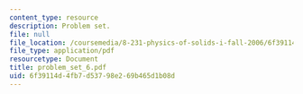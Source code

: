 ```yaml
---
content_type: resource
description: Problem set.
file: null
file_location: /coursemedia/8-231-physics-of-solids-i-fall-2006/6f39114d4fb7d53798e269b465d1b08d_problem_set_6.pdf
file_type: application/pdf
resourcetype: Document
title: problem_set_6.pdf
uid: 6f39114d-4fb7-d537-98e2-69b465d1b08d
---
```

